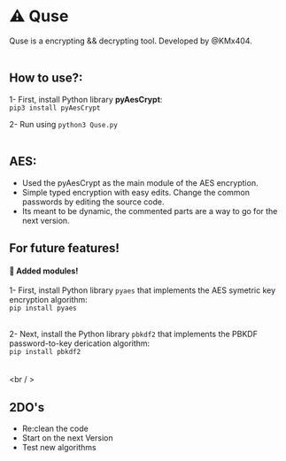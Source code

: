 # :warning: Quse <br />
Quse is a encrypting && decrypting tool. Developed by @KMx404. <br /> <br />

## How to use?: <br />
1- First, install Python library <b>pyAesCrypt</b>: <br />
	`pip3 install pyAesCrypt` <br />

2- Run using ```python3 Quse.py```
<br />
<br /> 


## AES: <br />
* Used the pyAesCrypt as the main module of the AES encryption. <br />
* Simple typed encryption with easy edits. Change the common passwords by editing the source code. <br /> 
* Its meant to be dynamic, the commented parts are a way to go for the next version. <br />


## For future features! <br /> 
#### :pushpin: Added modules! <br />
1- First, install Python library ```pyaes``` that implements the AES symetric key encryption algorithm: <br />
			```pip install pyaes``` <br /> <br />

2- Next, install the Python library ```pbkdf2``` that implements the PBKDF password-to-key derication algorithm: <br />
			```pip install pbkdf2``` <br />		
<br /> <br / >
## 2DO's 
* Re:clean the code 
* Start on the next Version
* Test new algorithms 





